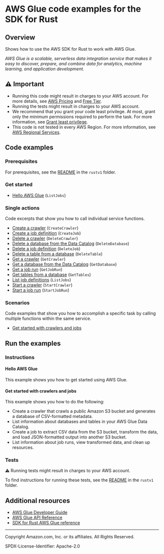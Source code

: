 <!--Generated by WRITEME on 2023-11-07 22:20:18.954558 (UTC)-->
# AWS Glue code examples for the SDK for Rust

## Overview

Shows how to use the AWS SDK for Rust to work with AWS Glue.

<!--custom.overview.start-->
<!--custom.overview.end-->

*AWS Glue is a scalable, serverless data integration service that makes it easy to discover, prepare, and combine data for analytics, machine learning, and application development.*

## ⚠ Important

* Running this code might result in charges to your AWS account. For more details, see [AWS Pricing](https://aws.amazon.com/pricing/?aws-products-pricing.sort-by=item.additionalFields.productNameLowercase&aws-products-pricing.sort-order=asc&awsf.Free%20Tier%20Type=*all&awsf.tech-category=*all) and [Free Tier](https://aws.amazon.com/free/?all-free-tier.sort-by=item.additionalFields.SortRank&all-free-tier.sort-order=asc&awsf.Free%20Tier%20Types=*all&awsf.Free%20Tier%20Categories=*all).
* Running the tests might result in charges to your AWS account.
* We recommend that you grant your code least privilege. At most, grant only the minimum permissions required to perform the task. For more information, see [Grant least privilege](https://docs.aws.amazon.com/IAM/latest/UserGuide/best-practices.html#grant-least-privilege).
* This code is not tested in every AWS Region. For more information, see [AWS Regional Services](https://aws.amazon.com/about-aws/global-infrastructure/regional-product-services).

<!--custom.important.start-->
<!--custom.important.end-->

## Code examples

### Prerequisites

For prerequisites, see the [README](../../README.md#Prerequisites) in the `rustv1` folder.


<!--custom.prerequisites.start-->
<!--custom.prerequisites.end-->


### Get started

* [Hello AWS Glue](src/run.rs#L15) (`ListJobs`)

### Single actions

Code excerpts that show you how to call individual service functions.

* [Create a crawler](src/prepare.rs#L50) (`CreateCrawler`)
* [Create a job definition](src/prepare.rs#L253) (`CreateJob`)
* [Delete a crawler](src/cleanup.rs#L82) (`DeleteCrawler`)
* [Delete a database from the Data Catalog](src/cleanup.rs#L73) (`DeleteDatabase`)
* [Delete a job definition](src/cleanup.rs#L15) (`DeleteJob`)
* [Delete a table from a database](src/cleanup.rs#L23) (`DeleteTable`)
* [Get a crawler](src/prepare.rs#L118) (`GetCrawler`)
* [Get a database from the Data Catalog](src/prepare.rs#L148) (`GetDatabase`)
* [Get a job run](src/run.rs#L70) (`GetJobRun`)
* [Get tables from a database](src/prepare.rs#L163) (`GetTables`)
* [List job definitions](src/run.rs#L15) (`ListJobs`)
* [Start a crawler](src/prepare.rs#L79) (`StartCrawler`)
* [Start a job run](src/run.rs#L39) (`StartJobRun`)

### Scenarios

Code examples that show you how to accomplish a specific task by calling multiple
functions within the same service.

* [Get started with crawlers and jobs](src/prepare.rs)

## Run the examples

### Instructions



<!--custom.instructions.start-->
<!--custom.instructions.end-->

#### Hello AWS Glue

This example shows you how to get started using AWS Glue.



#### Get started with crawlers and jobs

This example shows you how to do the following:

* Create a crawler that crawls a public Amazon S3 bucket and generates a database of CSV-formatted metadata.
* List information about databases and tables in your AWS Glue Data Catalog.
* Create a job to extract CSV data from the S3 bucket, transform the data, and load JSON-formatted output into another S3 bucket.
* List information about job runs, view transformed data, and clean up resources.

<!--custom.scenario_prereqs.glue_Scenario_GetStartedCrawlersJobs.start-->
<!--custom.scenario_prereqs.glue_Scenario_GetStartedCrawlersJobs.end-->


<!--custom.scenarios.glue_Scenario_GetStartedCrawlersJobs.start-->
<!--custom.scenarios.glue_Scenario_GetStartedCrawlersJobs.end-->

### Tests

⚠ Running tests might result in charges to your AWS account.


To find instructions for running these tests, see the [README](../../README.md#Tests)
in the `rustv1` folder.



<!--custom.tests.start-->
<!--custom.tests.end-->

## Additional resources

* [AWS Glue Developer Guide](https://docs.aws.amazon.com/glue/latest/dg/what-is-glue.html)
* [AWS Glue API Reference](https://docs.aws.amazon.com/glue/latest/dg/aws-glue-api.html)
* [SDK for Rust AWS Glue reference](https://docs.rs/aws-sdk-glue/latest/aws_sdk_glue/)

<!--custom.resources.start-->
<!--custom.resources.end-->

---

Copyright Amazon.com, Inc. or its affiliates. All Rights Reserved.

SPDX-License-Identifier: Apache-2.0